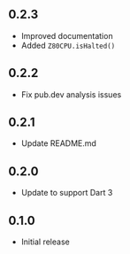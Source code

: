 ## 0.2.3

- Improved documentation
- Added `Z80CPU.isHalted()`

## 0.2.2

- Fix pub.dev analysis issues

## 0.2.1

- Update README.md

## 0.2.0

- Update to support Dart 3

## 0.1.0

- Initial release
